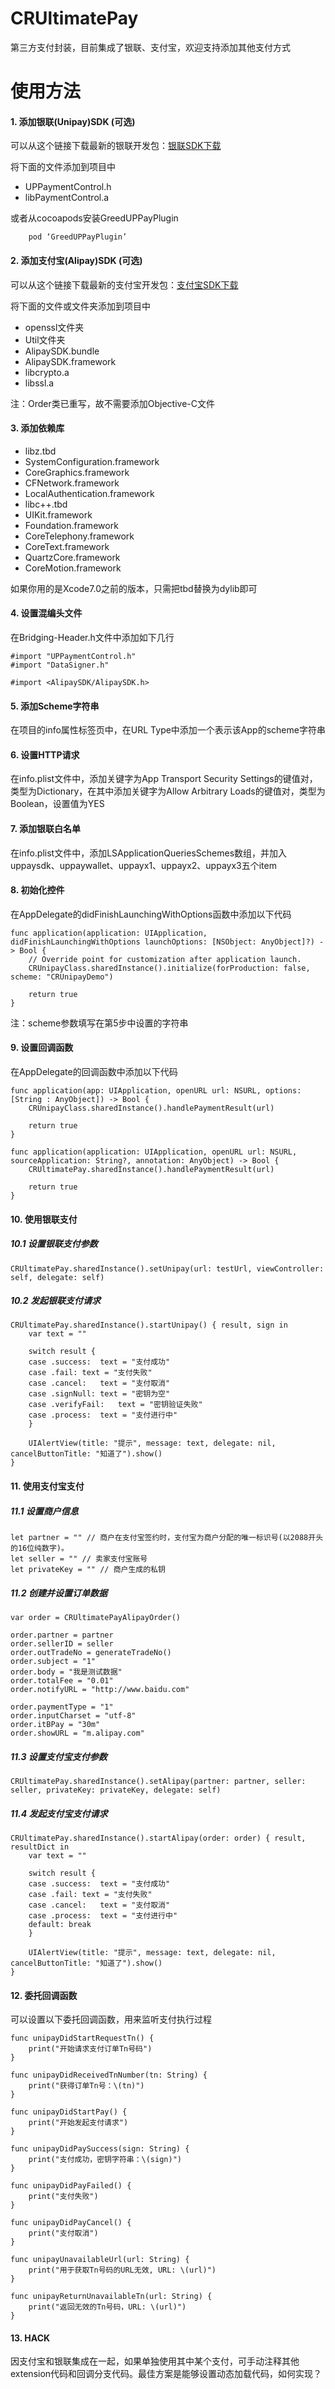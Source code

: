 # CRUltimatePay
第三方支付封装，目前集成了银联、支付宝，欢迎支持添加其他支付方式

# 使用方法
#### 1. 添加银联(Unipay)SDK (可选)

可以从这个链接下载最新的银联开发包：[银联SDK下载](https://open.unionpay.com/ajweb/index)

将下面的文件添加到项目中
* UPPaymentControl.h
* libPaymentControl.a

或者从cocoapods安装GreedUPPayPlugin
```
    pod ‘GreedUPPayPlugin’
```

#### 2. 添加支付宝(Alipay)SDK (可选)

可以从这个链接下载最新的支付宝开发包：[支付宝SDK下载](http://aopsdkdownload.cn-hangzhou.alipay-pub.aliyun-inc.com/demo/WS_MOBILE_PAY_SDK_BASE.zip?spm=a219a.7629140.0.0.V6vHUG&file=WS_MOBILE_PAY_SDK_BASE.zip)

将下面的文件或文件夹添加到项目中
* openssl文件夹
* Util文件夹
* AlipaySDK.bundle
* AlipaySDK.framework
* libcrypto.a
* libssl.a

注：Order类已重写，故不需要添加Objective-C文件

#### 3. 添加依赖库
* libz.tbd
* SystemConfiguration.framework
* CoreGraphics.framework
* CFNetwork.framework
* LocalAuthentication.framework
* libc++.tbd
* UIKit.framework
* Foundation.framework
* CoreTelephony.framework
* CoreText.framework
* QuartzCore.framework
* CoreMotion.framework

如果你用的是Xcode7.0之前的版本，只需把tbd替换为dylib即可

#### 4. 设置混编头文件
在Bridging-Header.h文件中添加如下几行
```
#import "UPPaymentControl.h"
#import "DataSigner.h"

#import <AlipaySDK/AlipaySDK.h>
```

#### 5. 添加Scheme字符串

在项目的info属性标签页中，在URL Type中添加一个表示该App的scheme字符串

#### 6. 设置HTTP请求

在info.plist文件中，添加关键字为App Transport Security Settings的键值对，类型为Dictionary，在其中添加关键字为Allow Arbitrary Loads的键值对，类型为Boolean，设置值为YES

#### 7. 添加银联白名单

在info.plist文件中，添加LSApplicationQueriesSchemes数组，并加入uppaysdk、uppaywallet、uppayx1、uppayx2、uppayx3五个item

#### 8. 初始化控件
在AppDelegate的didFinishLaunchingWithOptions函数中添加以下代码
```
func application(application: UIApplication, didFinishLaunchingWithOptions launchOptions: [NSObject: AnyObject]?) -> Bool {
    // Override point for customization after application launch.
    CRUnipayClass.sharedInstance().initialize(forProduction: false, scheme: "CRUnipayDemo")
    
    return true
}
```
注：scheme参数填写在第5步中设置的字符串

#### 9. 设置回调函数
在AppDelegate的回调函数中添加以下代码
```
func application(app: UIApplication, openURL url: NSURL, options: [String : AnyObject]) -> Bool {
    CRUnipayClass.sharedInstance().handlePaymentResult(url)
    
    return true
}

func application(application: UIApplication, openURL url: NSURL, sourceApplication: String?, annotation: AnyObject) -> Bool {
    CRUltimatePay.sharedInstance().handlePaymentResult(url)
    
    return true
}
```

#### 10. 使用银联支付
##### 10.1 设置银联支付参数
```
CRUltimatePay.sharedInstance().setUnipay(url: testUrl, viewController: self, delegate: self)
```
##### 10.2 发起银联支付请求
```
CRUltimatePay.sharedInstance().startUnipay() { result, sign in
    var text = ""
    
    switch result {
    case .success:  text = "支付成功"
    case .fail: text = "支付失败"
    case .cancel:   text = "支付取消"
    case .signNull: text = "密钥为空"
    case .verifyFail:   text = "密钥验证失败"
    case .process:  text = "支付进行中"
    }
    
    UIAlertView(title: "提示", message: text, delegate: nil, cancelButtonTitle: "知道了").show()
}
```

#### 11. 使用支付宝支付
##### 11.1 设置商户信息
```
let partner = "" // 商户在支付宝签约时，支付宝为商户分配的唯一标识号(以2088开头的16位纯数字)。
let seller = "" // 卖家支付宝账号
let privateKey = "" // 商户生成的私钥
```

##### 11.2 创建并设置订单数据
```
var order = CRUltimatePayAlipayOrder()
        
order.partner = partner
order.sellerID = seller
order.outTradeNo = generateTradeNo()
order.subject = "1"
order.body = "我是测试数据"
order.totalFee = "0.01"
order.notifyURL = "http://www.baidu.com"
        
order.paymentType = "1"
order.inputCharset = "utf-8"
order.itBPay = "30m"
order.showURL = "m.alipay.com"
```
##### 11.3 设置支付宝支付参数
```
CRUltimatePay.sharedInstance().setAlipay(partner: partner, seller: seller, privateKey: privateKey, delegate: self) 
```
##### 11.4 发起支付宝支付请求
```
CRUltimatePay.sharedInstance().startAlipay(order: order) { result, resultDict in
    var text = ""
            
    switch result {
    case .success:  text = "支付成功"
    case .fail: text = "支付失败"
    case .cancel:   text = "支付取消"
    case .process:  text = "支付进行中"
    default: break
    }
            
    UIAlertView(title: "提示", message: text, delegate: nil, cancelButtonTitle: "知道了").show()
}
```

#### 12. 委托回调函数
可以设置以下委托回调函数，用来监听支付执行过程
```
func unipayDidStartRequestTn() {
    print("开始请求支付订单Tn号码")
}
    
func unipayDidReceivedTnNumber(tn: String) {
    print("获得订单Tn号：\(tn)")
}
    
func unipayDidStartPay() {
    print("开始发起支付请求")
}
    
func unipayDidPaySuccess(sign: String) {
    print("支付成功，密钥字符串：\(sign)")
}
    
func unipayDidPayFailed() {
    print("支付失败")
}
    
func unipayDidPayCancel() {
    print("支付取消")
}
    
func unipayUnavailableUrl(url: String) {
    print("用于获取Tn号码的URL无效, URL: \(url)")
}
    
func unipayReturnUnavailableTn(url: String) {
    print("返回无效的Tn号码，URL: \(url)")
}
```

#### 13. HACK
因支付宝和银联集成在一起，如果单独使用其中某个支付，可手动注释其他extension代码和回调分支代码。最佳方案是能够设置动态加载代码，如何实现？